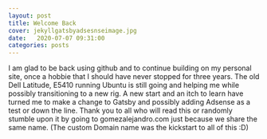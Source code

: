 ```yaml
---
layout: post
title: Welcome Back
cover: jekyllgatsbyadsesnseimage.jpg
date:   2020-07-07 09:31:00
categories: posts
---
```


I am glad to be back using github and to continue building on my personal site, once a hobbie that I
should have never stopped for three years. The old Dell Latitude, E5410 running Ubuntu is still going and
helping me while possibly transitioning to a new rig. A new start and an itch to learn have turned me to
make a change to Gatsby and possibly adding Adsense as a test or down the line. Thank you to all who will
read this or randomly stumble upon it by going to gomezalejandro.com just because we share the same name.
(The custom Domain name was the kickstart to all of this :D)
